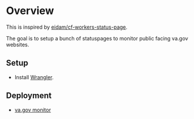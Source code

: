 # Overview

This is inspired by [eidam/cf-workers-status-page](https://github.com/eidam/cf-workers-status-page/blob/main/wrangler.toml).

The goal is to setup a bunch of statuspages to monitor public facing va.gov websites.

## Setup

- Install [Wrangler](https://developers.cloudflare.com/workers/cli-wrangler/install-update).

## Deployment

- [va.gov monitor](https://vagov-cf-statuspage.vagov-cf-statuspage.workers.dev/)
